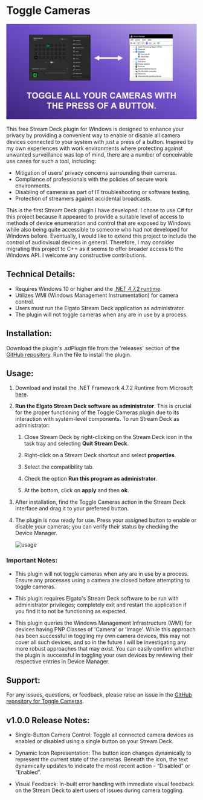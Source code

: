 # Toggle Cameras

![gallery-1](com.dataisinteresting.togglecameras/previews/gallery-1.png?raw=true)

This free Stream Deck plugin for Windows is designed to enhance your privacy by providing a convenient way to enable or disable all camera devices connected to your system with just a press of a button. Inspired by my own experiences with work environments where protecting against unwanted surveillance was top of mind, there are a number of conceivable use cases for such a tool, including:

* Mitigation of users' privacy concerns surrounding their cameras.
* Compliance of professionals with the policies of secure work environments.
* Disabling of cameras as part of IT troubleshooting or software testing.
* Protection of streamers against accidental broadcasts.

This is the first Stream Deck plugin I have developed. I chose to use C# for this project because it appeared to provide a suitable level of access to methods of device enumeration and control that are exposed by Windows while also being quite accessible to someone who had not developed for Windows before. Eventually, I would like to extend this project to include the control of audiovisual devices in general. Therefore, I may consider migrating this project to C++ as it seems to offer broader access to the Windows API. I welcome any constructive contributions.

## Technical Details:

* Requires Windows 10 or higher and the [.NET 4.7.2 runtime](https://dotnet.microsoft.com/en-us/download/dotnet-framework/net472). 
* Utilizes WMI (Windows Management Instrumentation) for camera control.
* Users must run the Elgato Stream Deck application as administrator.
* The plugin will not toggle cameras when any are in use by a process. 

## Installation:
Download the plugin's .sdPlugin file from the 'releases' section of the [GitHub repository](https://github.com/dataisinteresting/togglecameras). Run the file to install the plugin.


## Usage:

1. Download and install the .NET Framework 4.7.2 Runtime from Microsoft [here](https://dotnet.microsoft.com/en-us/download/dotnet-framework/net472).

2. **Run the Elgato Stream Deck software as administrator**.  This is crucial for the proper functioning of the Toggle Cameras plugin due to its interaction with system-level components. To run Stream Deck as administrator: 

    1. Close Stream Deck by right-clicking on the Stream Deck icon in the task tray and selecting **Quit Stream Deck**.

    2. Right-click on a Stream Deck shortcut and select **properties**.

    3. Select the compatibility tab.

    4. Check the option **Run this program as administrator**.

    5. At the bottom, click on **apply** and then **ok**.


3. After installation, find the Toggle Cameras action in the Stream Deck interface and drag it to your preferred button. 

4. The plugin is now ready for use. Press your assigned button to enable or disable your cameras; you can verify their status by checking the Device Manager.

    ![usage](usage.gif)

### Important Notes: 

* This plugin will not toggle cameras when any are in use by a process. Ensure any processes using a camera are closed before attempting to toggle cameras.
  
* This plugin requires Elgato's Stream Deck software to be run with administrator privileges; completely exit and restart the application if you find it to not be functioning as expected.
   
* This plugin queries the Windows Management Infrastructure (WMI) for devices having PNP Classes of 'Camera' or 'Image'. While this approach has been successful in toggling my own camera devices, this may not cover all such devices, and so in the future I will be investigating any more robust approaches that may exist. You can easily confirm whether the plugin is successful in toggling your own devices by reviewing their respective entries in Device Manager.

## Support:
For any issues, questions, or feedback, please raise an issue in the [GitHub repository for Toggle Cameras](https://github.com/dataisinteresting/togglecameras/issues).

## v1.0.0 Release Notes: 

* Single-Button Camera Control: Toggle all connected camera devices as enabled or disabled using a single button on your Stream Deck.

* Dynamic Icon Representation: The button icon changes dynamically to represent the current state of the cameras. Beneath the icon, the text dynamically updates to indicate the most recent action - “Disabled” or “Enabled”.

* Visual Feedback: In-built error handling with immediate visual feedback on the Stream Deck to alert users of issues during camera toggling.







